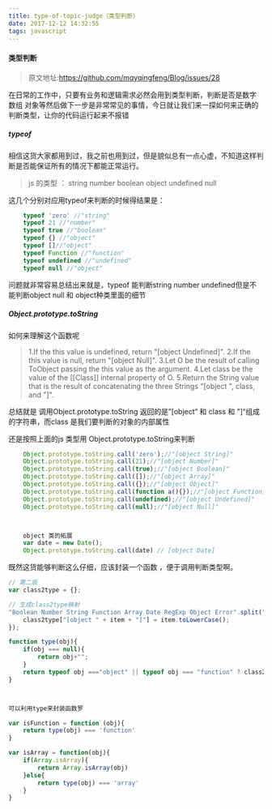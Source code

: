```yaml
---
title: type-of-topic-judge（类型判断）
date: 2017-12-12 14:32:55
tags: javascript
---
```

#### 类型判断

> 原文地址:https://github.com/mqyqingfeng/Blog/issues/28

在日常的工作中，只要有业务和逻辑需求必然会用到类型判断，判断是否是数字 数组 对象等然后做下一步是非常常见的事情，今日就让我们来一探如何来正确的判断类型，让你的代码运行起来不报错

##### typeof
相信这货大家都用到过，我之前也用到过，但是貌似总有一点心虚，不知道这样判断是否能保证所有的情况下都能正常运行。
> js 的类型 ： string number boolean object undefined null

这几个分别对应用typeof来判断的时候得结果是：
```javascript
    typeof 'zero' //"string"
    typeof 21 //"number"
    typeof true //"boolean"
    typeof {} //"object"
    typeof []//"object"
    typeof Function //"function"
    typeof undefined //"undefined"
    typeof null //"object"
```
问题就非常容易总结出来就是，typeof 能判断string number undefined但是不能判断object null  和 object种类里面的细节

##### Object.prototype.toString
如何来理解这个函数呢

> 1.If the this value is undefined, return "[object Undefined]".
  2.If the this value is null, return "[object Null]".
  3.Let O be the result of calling ToObject passing the this value as the argument.
  4.Let class be the value of the [[Class]] internal property of O.
  5.Return the String value that is the result of concatenating the three Strings "[object ", class, and "]".

总结就是 调用Object.prototype.toString 返回的是”[object“ 和 class 和 ”]“组成的字符串，而class 是我们要判断的对象的内部属性

还是按照上面的js 类型用 Object.prototype.toString来判断
```javascript
    Object.prototype.toString.call('zero');//"[object String]"
    Object.prototype.toString.call(21);//"[object Number]"
    Object.prototype.toString.call(true);//"[object Boolean]"
    Object.prototype.toString.call([]);//"[object Array]"
    Object.prototype.toString.call({});//"[object Object]"
    Object.prototype.toString.call(function a(){});//"[object Function]"
    Object.prototype.toString.call(undefined);//"[object Undefined]"
    Object.prototype.toString.call(null);//"[object Null]"



    object 类的拓展
    var date = new Date();
    Object.prototype.toString.call(date) // [object Date]
```


既然这货能够判断这么仔细，应该封装一个函数 ，便于调用判断类型啊。

```javascript
// 第二版
var class2type = {};

// 生成class2type映射
"Boolean Number String Function Array Date RegExp Object Error".split(" ").map(function(item, index) {
    class2type["[object " + item + "]"] = item.toLowerCase();
});

function type(obj){
    if(obj === null){
        return obj+"";
    }
    return typeof obj ==="object" || typeof obj === "function" ? class2type[Object.prototype.toString.call(obj)] || "object" : typeof obj;
}



可以利用type来封装函数罗

var isFunction = function (obj){
    return type(obj) === 'function'
}

var isArray = function(obj){
    if(Array.isArray){
        return Array.isArray(obj)
    }else{
        return type(obj) === 'array'
    }
}

```